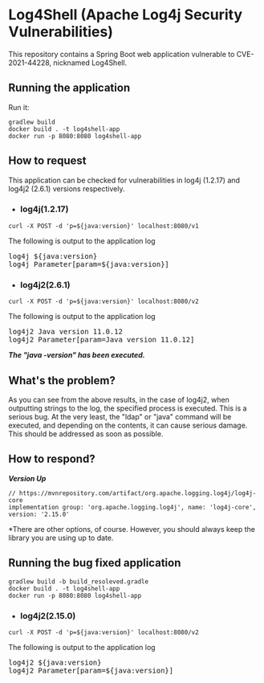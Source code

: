 # Log4Shell (Apache Log4j Security Vulnerabilities)

This repository contains a Spring Boot web application vulnerable to CVE-2021-44228, nicknamed Log4Shell.

## Running the application

Run it:
```
gradlew build
docker build . -t log4shell-app
docker run -p 8080:8080 log4shell-app
```

## How to request

This application can be checked for vulnerabilities in log4j (1.2.17) and log4j2 (2.6.1) versions respectively.

- ### log4j(1.2.17)
```
curl -X POST -d 'p=${java:version}' localhost:8080/v1
```
The following is output to the application log

<pre>
log4j ${java:version}
log4j Parameter[param=${java:version}]
</pre>

- ### log4j2(2.6.1)
```
curl -X POST -d 'p=${java:version}' localhost:8080/v2
```
The following is output to the application log

<pre>
log4j2 Java version 11.0.12
log4j2 Parameter[param=Java version 11.0.12]
</pre>

***The "java -version" has been executed.***

## What's the problem?

As you can see from the above results, in the case of log4j2, when outputting strings to the log, the specified process is executed. This is a serious bug. At the very least, the "ldap" or "java" command will be executed, and depending on the contents, it can cause serious damage. This should be addressed as soon as possible.

## How to respond?

***Version Up***

```
// https://mvnrepository.com/artifact/org.apache.logging.log4j/log4j-core
implementation group: 'org.apache.logging.log4j', name: 'log4j-core', version: '2.15.0'
```

*There are other options, of course. However, you should always keep the library you are using up to date.

## Running the bug fixed application

```
gradlew build -b build_resoleved.gradle
docker build . -t log4shell-app
docker run -p 8080:8080 log4shell-app
```
- ### log4j2(2.15.0)
```
curl -X POST -d 'p=${java:version}' localhost:8080/v2
```
The following is output to the application log

<pre>
log4j2 ${java:version}
log4j2 Parameter[param=${java:version}]
</pre>
